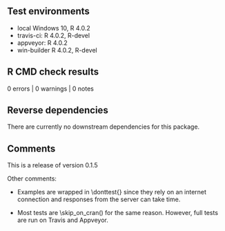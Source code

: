 ## Test environments

* local Windows 10, R 4.0.2
* travis-ci: R 4.0.2, R-devel
* appveyor: R 4.0.2
* win-builder R 4.0.2, R-devel

## R CMD check results

0 errors | 0 warnings | 0 notes

## Reverse dependencies

There are currently no downstream dependencies for this package.

## Comments

This is a release of version 0.1.5

Other comments:

* Examples are wrapped in \donttest{} since they rely on an internet connection and responses from the server can take time.

* Most tests are \skip_on_cran() for the same reason. However, full tests are run on Travis and Appveyor.
